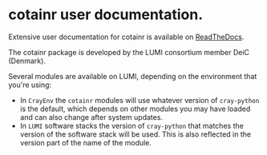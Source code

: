 # cotainr user documentation.

Extensive user documentation for cotainr is available on
[ReadTheDocs](https://cotainr.readthedocs.io/en/latest/).

The cotainr package is developed by the LUMI consortium member DeiC (Denmark).

Several modules are available on LUMI, depending on the environment that you're
using:

-   In `CrayEnv` the `cotainr` modules will use whatever version of `cray-python`
    is the default, which depends on other modules you may have loaded and can also
    change after system updates.
-   In `LUMI` software stacks the version of `cray-python` that matches the 
    version of the software stack will be used. This is also reflected in the 
    version part of the name of the module.
